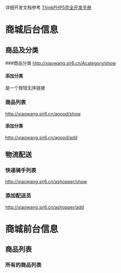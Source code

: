 详细开发文档参考 [ThinkPHP5完全开发手册](http://www.kancloud.cn/manual/thinkphp5)

# 商城后台信息
## 商品及分类
###商品分类
http://xiaowang.sir6.cn/Acategory/show
#### 添加分类
是一个按钮无序链接

### 商品列表
http://xiaowang.sir6.cn/agood/show
#### 添加分类
http://xiaowang.sir6.cn/agood/add

## 物流配送
### 快递骑手列表
http://xiaowang.sir6.cn/ashopper/show
### 添加配送员
http://xiaowang.sir6.cn/ashopper/add

# 商城前台信息

## 商品列表

### 所有的商品列表
